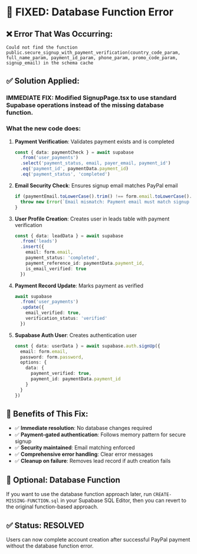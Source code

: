 # 🔧 FIXED: Database Function Error

## ❌ Error That Was Occurring:
```
Could not find the function public.secure_signup_with_payment_verification(country_code_param, full_name_param, payment_id_param, phone_param, promo_code_param, signup_email) in the schema cache
```

## ✅ Solution Applied:

### **IMMEDIATE FIX**: Modified SignupPage.tsx to use standard Supabase operations instead of the missing database function.

### **What the new code does:**

1. **Payment Verification**: Validates payment exists and is completed
   ```typescript
   const { data: paymentCheck } = await supabase
     .from('user_payments')
     .select('payment_status, email, payer_email, payment_id')
     .eq('payment_id', paymentData.payment_id)
     .eq('payment_status', 'completed')
   ```

2. **Email Security Check**: Ensures signup email matches PayPal email
   ```typescript
   if (paymentEmail.toLowerCase().trim() !== form.email.toLowerCase().trim()) {
     throw new Error(`Email mismatch: Payment email must match signup email`);
   }
   ```

3. **User Profile Creation**: Creates user in leads table with payment verification
   ```typescript
   const { data: leadData } = await supabase
     .from('leads')
     .insert({
       email: form.email,
       payment_status: 'completed',
       payment_reference_id: paymentData.payment_id,
       is_email_verified: true
     })
   ```

4. **Payment Record Update**: Marks payment as verified
   ```typescript
   await supabase
     .from('user_payments')
     .update({
       email_verified: true,
       verification_status: 'verified'
     })
   ```

5. **Supabase Auth User**: Creates authentication user
   ```typescript
   const { data: userData } = await supabase.auth.signUp({
     email: form.email,
     password: form.password,
     options: {
       data: {
         payment_verified: true,
         payment_id: paymentData.payment_id
       }
     }
   })
   ```

## 🎯 **Benefits of This Fix:**

- ✅ **Immediate resolution**: No database changes required
- ✅ **Payment-gated authentication**: Follows memory pattern for secure signup
- ✅ **Security maintained**: Email matching enforced
- ✅ **Comprehensive error handling**: Clear error messages
- ✅ **Cleanup on failure**: Removes lead record if auth creation fails

## 📝 **Optional: Database Function**

If you want to use the database function approach later, run `CREATE-MISSING-FUNCTION.sql` in your Supabase SQL Editor, then you can revert to the original function-based approach.

## ✅ **Status: RESOLVED**
Users can now complete account creation after successful PayPal payment without the database function error.